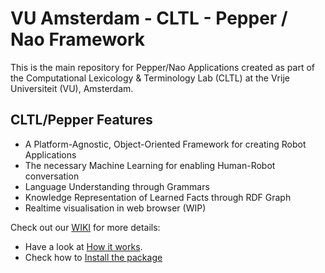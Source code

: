 # VU Amsterdam - CLTL - Pepper / Nao Framework

This is the main repository for Pepper/Nao Applications created as part of the Computational Lexicology & Terminology Lab (CLTL) at the Vrije Universiteit (VU), Amsterdam.

## CLTL/Pepper Features
 - A Platform-Agnostic, Object-Oriented Framework for creating Robot Applications
 - The necessary Machine Learning for enabling Human-Robot conversation
 - Language Understanding through Grammars
 - Knowledge Representation of Learned Facts through RDF Graph
 - Realtime visualisation in web browser (WIP)

Check out our [WIKI](https://github.com/cltl/pepper/wiki) for more details:
- Have a look at [How it works](https://github.com/cltl/pepper/wiki/How-it-works).
- Check how to [Install the package](https://github.com/cltl/pepper/wiki/Installation)
